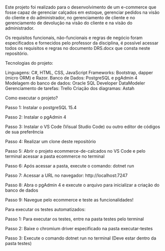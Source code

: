 Este projeto foi realizado para o desenvolvimento de um e-commerce que fosse capaz de gerenciar calçados em estoque, gerenciar pedidos na visão do cliente e do administrador, 
no gerenciamento de cliente e no gerenciamento de devolução na visão do cliente e na visão do administrador.

Os requisitos funcionais, não-funcionais e regras de negócio foram especificados e fornecidos pelo professor da disciplina, é possível acessar todos os requisitos e 
regras no documento DRS.docx que consta neste repositório.

Tecnologias do projeto:

Linguagens: C#, HTML, CSS, JavaScript
Frameworks:  Bootstrap, dapper (micro ORM) e Razor. 
Banco de Dados: PostgreSQL e pgAdmin 4
Modelagem do banco de dados: Oracle SQL Developer DataModeler
Gerenciamento de tarefas: Trello
Criação dos diagramas: Astah

Como executar o projeto?

Passo 1: Instalar o postgreSQL 15.4

Passo 2: Instalar o pgAdmin 4

Passo 3: Instalar o VS Code (Visual Studio Code) ou outro editor de códigos de sua preferência

Passo 4: Realizar um clone deste repositório

Passo 5: Abrir o projeto ecommerce-de-calcados no VS Code e pelo terminal acessar a pasta ecommerce no terminal 

Passo 6: Após acessar a pasta, execute o comando: dotnet run

Passo 7: Acessar a URL no navegador: http://localhost:7247

Passo 8: Abra o pgAdmin 4 e execute o arquivo para inicializar a criação do banco de dados

Passo 9: Navegue pelo ecommerce e teste as funcionalidades!


Para executar os testes automatizados:

Passo 1: Para executar os testes, entre na pasta testes pelo terminal

Passo 2: Baixe o chromium driver especificado na pasta executar-testes

Passo 3: Execute o comando dotnet run no terminal (Deve estar dentro da pasta testes)
